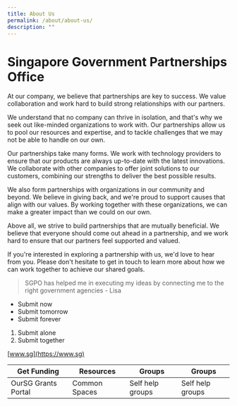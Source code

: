 ```yaml
---
title: About Us
permalink: /about/about-us/
description: ""
---
```

# Singapore Government Partnerships Office

At our company, we believe that partnerships are key to success. We value collaboration and work hard to build strong relationships with our partners.

We understand that no company can thrive in isolation, and that's why we seek out like-minded organizations to work with. Our partnerships allow us to pool our resources and expertise, and to tackle challenges that we may not be able to handle on our own.

Our partnerships take many forms. We work with technology providers to ensure that our products are always up-to-date with the latest innovations. We collaborate with other companies to offer joint solutions to our customers, combining our strengths to deliver the best possible results.

We also form partnerships with organizations in our community and beyond. We believe in giving back, and we're proud to support causes that align with our values. By working together with these organizations, we can make a greater impact than we could on our own.

Above all, we strive to build partnerships that are mutually beneficial. We believe that everyone should come out ahead in a partnership, and we work hard to ensure that our partners feel supported and valued.

If you're interested in exploring a partnership with us, we'd love to hear from you. Please don't hesitate to get in touch to learn more about how we can work together to achieve our shared goals.

> SGPO has helped me in executing my ideas by connecting me to the right government agencies - Lisa

* Submit now
* Submit tomorrow
* Submit forever

1. Submit alone
2. Submit together

[www.sg](https://www.sg)



| Get Funding | Resources | Groups | Groups |
| -------- | -------- | -------- |-------- |
| OurSG Grants Portal     | Common Spaces     | Self help groups    |Self help groups    |

